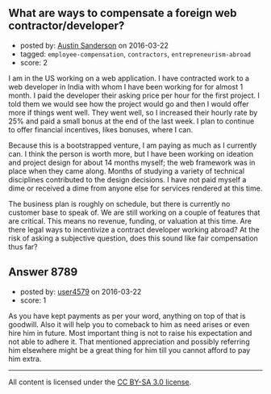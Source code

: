 ## What are ways to compensate a foreign web contractor/developer?

- posted by: [Austin Sanderson](https://stackexchange.com/users/6109645/austin-sanderson) on 2016-03-22
- tagged: `employee-compensation`, `contractors`, `entrepreneurism-abroad`
- score: 2

I am in the US working on a web application. I have contracted work to a web developer in India with whom I have been working for for almost 1 month. I paid the developer their asking price per hour for the first project. I told them we would see how the project would go and then I would offer more if things went well. They went well, so I increased their hourly rate by 25% and paid a small bonus at the end of the last week. I plan to continue to offer financial incentives, likes bonuses, where I can. 

Because this is a bootstrapped venture, I am paying as much as I currently can. I think the person is worth more, but I have been working on ideation and project design for about 14 months myself; the web framework was in place when they came along. Months of studying a variety of technical disciplines contributed to the design decisions. I have not paid myself a dime or received a dime from anyone else for services rendered at this time. 

The business plan is roughly on schedule, but there is currently no customer base to speak of. We are still working on a couple of features that are critical. This means no revenue, funding, or valuation at this time. Are there legal ways to incentivize a contract developer working abroad? At the risk of asking a subjective question, does this sound like fair compensation thus far? 


## Answer 8789

- posted by: [user4579](https://stackexchange.com/users/8091253/user4579) on 2016-03-22
- score: 1

As you have kept payments as per your word, anything on top of that is goodwill. Also it will help you to comeback to him as need arises or even hire him in future. Most important thing is not to raise his expectation and not able to adhere it. That mentioned appreciation and possibly referring him elsewhere might be a great thing for him till you cannot afford to pay him extra. 



---

All content is licensed under the [CC BY-SA 3.0 license](https://creativecommons.org/licenses/by-sa/3.0/).
